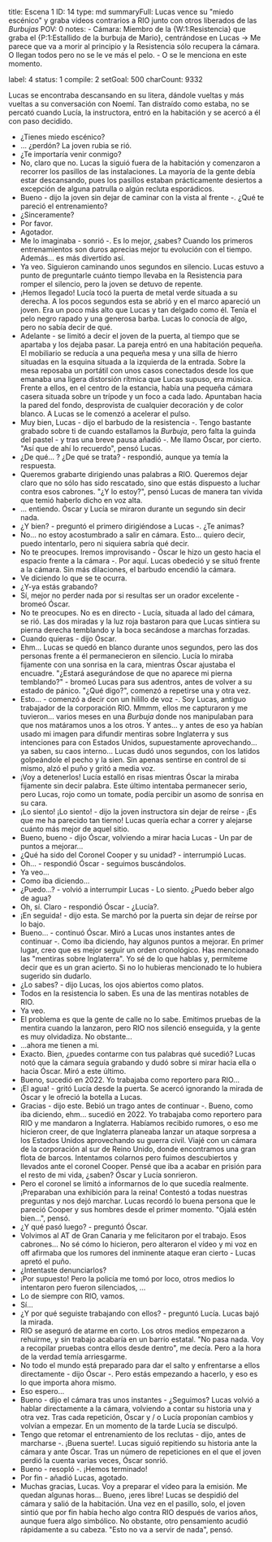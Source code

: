 title:          Escena 1
ID:             14
type:           md
summaryFull:    Lucas vence su "miedo escénico" y graba vídeos contrarios a RIO junto con otros liberados de las *Burbujas*
POV:            0
notes:          - Cámara: Miembro de la {W:1:Resistencia} que graba el {P:1:Estallido de la burbuja de Mario}, centrándose en Lucas -> Me parece que va a morir al principio y la Resistencia sólo recupera la cámara. O llegan todos pero no se le ve más el pelo.
                - O se le menciona en este momento.
                
                
label:          4
status:         1
compile:        2
setGoal:        500
charCount:      9332


Lucas se encontraba descansando en su litera, dándole vueltas y más vueltas a su conversación con Noemí. Tan distraído como estaba, no se percató cuando Lucía, la instructora, entró en la habitación y se acercó a él con paso decidido.
- ¿Tienes miedo escénico?
- ... ¿perdón?
La joven rubia se rió.
- ¿Te importaría venir conmigo?
- No, claro que no.
Lucas la siguió fuera de la habitación y comenzaron a recorrer los pasillos de las instalaciones. La mayoría de la gente debía estar descansando, pues los pasillos estaban prácticamente desiertos a excepción de alguna patrulla o algún recluta esporádicos.
- Bueno - dijo la joven sin dejar de caminar con la vista al frente -. ¿Qué te pareció el entrenamiento?
- ¿Sinceramente?
- Por favor.
- Agotador.
- Me lo imaginaba - sonrió -. Es lo mejor, ¿sabes? Cuando los primeros entrenamientos son duros  aprecias mejor tu evolución con el tiempo. Además... es más divertido así.
- Ya veo.
Siguieron caminando unos segundos en silencio. Lucas estuvo a punto de preguntarle cuánto tiempo llevaba en la Resistencia para romper el silencio, pero la joven se detuvo de repente.
- ¡Hemos llegado!
Lucía tocó la puerta de metal verde situada a su derecha. A los pocos segundos esta se abrió y en el marco apareció un joven. Era un poco más alto que Lucas y tan delgado como él. Tenía el pelo negro rapado y una generosa barba. Lucas lo conocía de algo, pero no sabía decir de qué.
- Adelante - se limitó a decir el joven de la puerta, al tiempo que se apartaba y los dejaba pasar.
La pareja entró en una habitación pequeña. El mobiliario se reducía a una pequeña mesa y una silla de hierro situadas en la esquina situada a la izquierda de la entrada. Sobre la mesa reposaba un portátil con unos casos conectados desde los que emanaba una ligera distorsión rítmica que Lucas supuso, era música.
Frente a ellos, en el centro de la estancia, había una pequeña cámara casera situada sobre un trípode y un foco a cada lado. Apuntaban hacia la pared del fondo, desprovista de cualquier decoración y de color blanco.
A Lucas se le comenzó a acelerar el pulso.
- Muy bien, Lucas - dijo el barbudo de la resistencia -. Tengo bastante grabado sobre ti de cuando estallamos la *Burbuja*, pero falta la guinda del pastel - y tras una breve pausa añadió -. Me llamo Óscar, por cierto.
"Así que de ahí lo recuerdo", pensó Lucas.
- ¿De qué... ? ¿De qué se trata? - respondió, aunque ya temía la respuesta.
- Queremos grabarte dirigiendo unas palabras a RIO. Queremos dejar claro que no sólo has sido rescatado, sino que estás dispuesto a luchar contra esos cabrones.
"¿Y lo estoy?", pensó Lucas de manera tan vivida que temió haberlo dicho en voz alta.
- ... entiendo.
Óscar y Lucía se miraron durante un segundo sin decir nada.
- ¿Y bien? - preguntó el primero dirigiéndose a Lucas -. ¿Te animas?
- No... no estoy acostumbrado a salir en cámara. Esto... quiero decir, puedo intentarlo, pero ni siquiera sabría qué decir.
- No te preocupes. Iremos improvisando - Óscar le hizo un gesto hacia el espacio frente a la cámara -. Por aquí.
Lucas obedeció y se situó frente a la cámara. Sin más dilaciones, el barbudo encendió la cámara.
- Ve diciendo lo que se te ocurra.
- ¿Y-ya estás grabando?
- Sí, mejor no perder nada por si resultas ser un orador excelente - bromeó Óscar.
- No te preocupes. No es en directo - Lucía, situada al lado del cámara, se rió.
Las dos miradas y la luz roja bastaron para que Lucas sintiera su pierna derecha temblando y la boca secándose a marchas forzadas.
- Cuando quieras - dijo Óscar.
- Ehm...
Lucas se quedó en blanco durante unos segundos, pero las dos personas frente a él permanecieron en silencio. Lucía lo miraba fijamente con una sonrisa en la cara, mientras Óscar ajustaba el encuadre.
"¿Estará asegurándose de que no aparece mi pierna temblando?" - bromeó Lucas para sus adentros, antes de volver a su estado de pánico.  "¿Qué digo?", comenzó a repetirse una y otra vez.
- Esto... - comenzó a decir con un hilillo de voz -. Soy Lucas, antiguo trabajador de la corporación RIO. Mmmm, ellos me capturaron y me tuvieron... varios meses en una *Burbuja* donde nos manipulaban para que nos matáramos unos a los otros. Y antes... y antes de eso ya habían usado mi imagen para difundir mentiras sobre Inglaterra y sus intenciones para con Estados Unidos, supuestamente aprovechando... ya saben, su caos interno...
Lucas dudó unos segundos, con los latidos golpeándole el pecho y la sien. Sin apenas sentirse en control de si mismo, alzó el puño y gritó a media voz.
- ¡Voy a detenerlos!
Lucía estalló en risas mientras Óscar la miraba fijamente sin decir palabra. Este último intentaba permanecer serio, pero Lucas, rojo como un tomate, podía percibir un asomo de sonrisa en su cara.
- ¡Lo siento! ¡Lo siento! - dijo la joven instructora sin dejar de reírse - ¡Es que me ha parecido tan tierno!
Lucas quería echar a correr y alejarse cuánto más mejor de aquel sitio.
- Bueno, bueno - dijo Óscar, volviendo a mirar hacia Lucas - Un par de puntos a mejorar...
- ¿Qué ha sido del Coronel Cooper y su unidad? - interrumpió Lucas.
- Oh... - respondió Óscar - seguimos buscándolos.
- Ya veo...
- Como iba diciendo...
- ¿Puedo...? - volvió a interrumpir Lucas - Lo siento. ¿Puedo beber algo de agua?
- Oh, sí. Claro - respondió Óscar - ¿Lucía?.
- ¡En seguida! - dijo esta. Se marchó por la puerta sin dejar de reírse por lo bajo.
- Bueno... - continuó Óscar. Miró a Lucas unos instantes antes de continuar -. Como iba diciendo, hay algunos puntos a mejorar. En primer lugar, creo que es mejor seguir un orden cronológico. Has mencionado las "mentiras sobre Inglaterra". Yo sé de lo que hablas y, permíteme decir que es un gran acierto. Si no lo hubieras mencionado te lo hubiera sugerido sin dudarlo.
- ¿Lo sabes? - dijo Lucas, los ojos abiertos como platos.
- Todos en la resistencia lo saben. Es una de las mentiras notables de RIO.
- Ya veo.
- El problema es que la gente de calle no lo sabe. Emitimos pruebas de la mentira cuando la lanzaron, pero RIO nos silenció enseguida, y la gente es muy olvidadiza. No obstante...
- ...ahora me tienen a mi.
- Exacto. Bien, ¿puedes contarme con tus palabras qué sucedió?
Lucas notó que la cámara seguía grabando y dudó sobre si mirar hacia ella o hacia Óscar. Miró a este último.
- Bueno, sucedió en 2022. Yo trabajaba como reportero para RIO...
- ¡El agua! - gritó Lucía desde la puerta. Se acercó ignorando la mirada de Óscar y le ofreció la botella a Lucas.
- Gracias - dijo este. Bebió un trago antes de continuar -. Bueno, como iba diciendo, ehm... sucedió en 2022. Yo trabajaba como reportero para RIO y me mandaron a Inglaterra. Habíamos recibido rumores, o eso me hicieron creer, de que Inglaterra planeaba lanzar un ataque sorpresa a los Estados Unidos aprovechando su guerra civil. Viajé con un cámara de la corporación al sur de Reino Unido, donde encontramos una gran flota de barcos. Intentamos colarnos pero fuimos descubiertos y llevados ante el coronel Cooper. Pensé que iba a acabar en prisión para el resto de mi vida, ¿saben?
Óscar y Lucía sonrieron.
- Pero el coronel se limitó a informarnos de lo que sucedía realmente. ¡Preparaban una exhibición para la reina! Contestó a todas nuestras preguntas y nos dejó marchar.
Lucas recordó lo buena persona que le pareció Cooper y sus hombres desde el primer momento. "Ojalá estén bien...", pensó.
- ¿Y qué pasó luego? - preguntó Óscar.
- Volvimos al AT de Gran Canaria y me felicitaron por el trabajo. Esos cabrones... No sé cómo lo hicieron, pero alteraron el vídeo y mi voz en off afirmaba que los rumores del inminente ataque eran cierto - Lucas apretó el puño.
- ¿Intentaste denunciarlos?
- ¡Por supuesto! Pero la policía me tomó por loco, otros medios lo intentaron pero fueron silenciados, ...
- Lo de siempre con RIO, vamos.
- Sí...
- ¿Y por qué seguiste trabajando con ellos? - preguntó Lucía.
Lucas bajó la mirada.
- RIO se aseguró de atarme en corto. Los otros medios empezaron a rehuirme, y sin trabajo acabaría en un barrio estatal. "No pasa nada. Voy a recopilar pruebas contra ellos desde dentro", me decía. Pero a la hora de la verdad temía arriesgarme.
- No todo el mundo está preparado para dar el salto y enfrentarse a ellos directamente - dijo Óscar -. Pero estás empezando a hacerlo, y eso es lo que importa ahora mismo.
- Eso espero...
- Bueno - dijo el cámara tras unos instantes - ¿Seguimos?
Lucas volvió a hablar directamente a la cámara, volviendo a contar su historia una y otra vez. Tras cada repetición, Óscar y / o Lucía proponían cambios y volvían a empezar. En un momento de la tarde Lucía se disculpó.
- Tengo que retomar el entrenamiento de los reclutas - dijo, antes de marcharse -. ¡Buena suerte!.
Lucas siguió repitiendo su historia ante la cámara y ante Óscar. Tras un número de repeticiones en el que el joven perdió la cuenta varias veces, Óscar sonrió.
- Bueno - resopló -. ¡Hemos terminado!
- Por fin - añadió Lucas, agotado.
- Muchas gracias, Lucas. Voy a preparar el vídeo para la emisión. Me quedan algunas horas... Bueno, ¡eres libre!
Lucas se despidió del cámara y salió de la habitación.
Una vez en el pasillo, solo, el joven sintió que por fin había hecho algo contra RIO después de varios años, aunque fuera algo simbólico. No obstante, otro pensamiento acudió rápidamente a su cabeza.
"Esto no va a servir de nada", pensó.